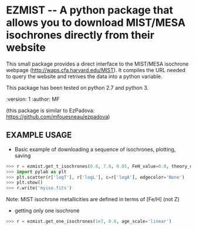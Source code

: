 EZMIST -- A python package that allows you to download MIST/MESA isochrones directly from their website
=======================================================================================================

This small package provides a direct interface to the MIST/MESA isochrone
webpage (<http://waps.cfa.harvard.edu/MIST>).
It compiles the URL needed to query the website and retrives the data into a
python variable.

This package has been tested on python 2.7 and python 3.

:version: 1
:author: MF

(this package is similar to EzPadova:  <https://github.com/mfouesneau/ezpadova>)


EXAMPLE USAGE
-------------
*   Basic example of downloading a sequence of isochrones, plotting, saving
```python
>>> r = ezmist.get_t_isochrones(6.0, 7.0, 0.05, FeH_value=0.0, theory_output='full')
>>> import pylab as plt
>>> plt.scatter(r['logT'], r['logL'], c=r['logA'], edgecolor='None')
>>> plt.show()
>>> r.write('myiso.fits')
```

Note: MIST isochrone metallicities are defined in terms of \[Fe/H\] (not Z)

*   getting only one isochrone
```python
>>> r = ezmist.get_one_isochrones(1e7, 0.0, age_scale='linear')
```
